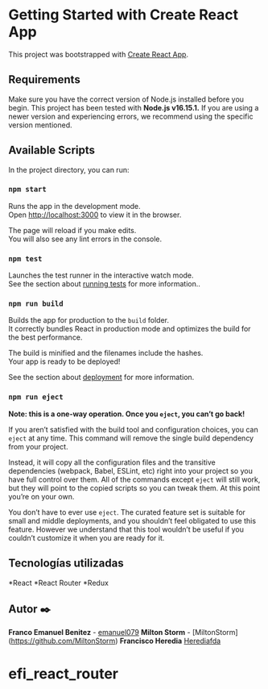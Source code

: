 # Getting Started with Create React App

This project was bootstrapped with [Create React App](https://github.com/facebook/create-react-app).


## Requirements

Make sure you have the correct version of Node.js installed before you begin. This project has been tested with **Node.js v16.15.1.**  If you are using a newer version and experiencing errors, we recommend using the specific version mentioned.


## Available Scripts

In the project directory, you can run:

### `npm start`

Runs the app in the development mode.\
Open [http://localhost:3000](http://localhost:3000) to view it in the browser.

The page will reload if you make edits.\
You will also see any lint errors in the console.

### `npm test`

Launches the test runner in the interactive watch mode.\
See the section about [running tests](https://facebook.github.io/create-react-app/docs/running-tests) for more information..

### `npm run build`

Builds the app for production to the `build` folder.\
It correctly bundles React in production mode and optimizes the build for the best performance.

The build is minified and the filenames include the hashes.\
Your app is ready to be deployed!

See the section about [deployment](https://facebook.github.io/create-react-app/docs/deployment) for more information.

### `npm run eject`

**Note: this is a one-way operation. Once you `eject`, you can’t go back!**

If you aren’t satisfied with the build tool and configuration choices, you can `eject` at any time. This command will remove the single build dependency from your project.

Instead, it will copy all the configuration files and the transitive dependencies (webpack, Babel, ESLint, etc) right into your project so you have full control over them. All of the commands except `eject` will still work, but they will point to the copied scripts so you can tweak them. At this point you’re on your own.

You don’t have to ever use `eject`. The curated feature set is suitable for small and middle deployments, and you shouldn’t feel obligated to use this feature. However we understand that this tool wouldn’t be useful if you couldn’t customize it when you are ready for it.

## Tecnologías utilizadas

*React
*React Router
*Redux

## Autor ✒️
**Franco Emanuel Benitez**  - [emanuel079](https://github.com/emanuel079)
**Milton Storm** - [MiltonStorm] (https://github.com/MiltonStorm)
**Francisco Heredia** [Herediafda](https://github.com/Herediafda)

# efi_react_router
